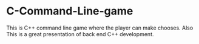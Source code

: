 # C-Command-Line-game
This is C++ command line game where the player can make chooses. Also This is a great presentation of back end C++ development. 
